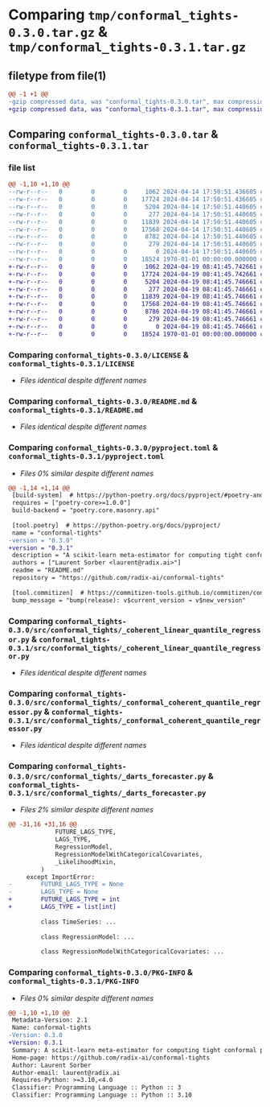# Comparing `tmp/conformal_tights-0.3.0.tar.gz` & `tmp/conformal_tights-0.3.1.tar.gz`

## filetype from file(1)

```diff
@@ -1 +1 @@
-gzip compressed data, was "conformal_tights-0.3.0.tar", max compression
+gzip compressed data, was "conformal_tights-0.3.1.tar", max compression
```

## Comparing `conformal_tights-0.3.0.tar` & `conformal_tights-0.3.1.tar`

### file list

```diff
@@ -1,10 +1,10 @@
--rw-r--r--   0        0        0     1062 2024-04-14 17:50:51.436605 conformal_tights-0.3.0/LICENSE
--rw-r--r--   0        0        0    17724 2024-04-14 17:50:51.436605 conformal_tights-0.3.0/README.md
--rw-r--r--   0        0        0     5204 2024-04-14 17:50:51.440605 conformal_tights-0.3.0/pyproject.toml
--rw-r--r--   0        0        0      277 2024-04-14 17:50:51.440605 conformal_tights-0.3.0/src/conformal_tights/__init__.py
--rw-r--r--   0        0        0    11839 2024-04-14 17:50:51.440605 conformal_tights-0.3.0/src/conformal_tights/_coherent_linear_quantile_regressor.py
--rw-r--r--   0        0        0    17568 2024-04-14 17:50:51.440605 conformal_tights-0.3.0/src/conformal_tights/_conformal_coherent_quantile_regressor.py
--rw-r--r--   0        0        0     8782 2024-04-14 17:50:51.440605 conformal_tights-0.3.0/src/conformal_tights/_darts_forecaster.py
--rw-r--r--   0        0        0      279 2024-04-14 17:50:51.440605 conformal_tights-0.3.0/src/conformal_tights/_typing.py
--rw-r--r--   0        0        0        0 2024-04-14 17:50:51.440605 conformal_tights-0.3.0/src/conformal_tights/py.typed
--rw-r--r--   0        0        0    18524 1970-01-01 00:00:00.000000 conformal_tights-0.3.0/PKG-INFO
+-rw-r--r--   0        0        0     1062 2024-04-19 08:41:45.742661 conformal_tights-0.3.1/LICENSE
+-rw-r--r--   0        0        0    17724 2024-04-19 08:41:45.742661 conformal_tights-0.3.1/README.md
+-rw-r--r--   0        0        0     5204 2024-04-19 08:41:45.746661 conformal_tights-0.3.1/pyproject.toml
+-rw-r--r--   0        0        0      277 2024-04-19 08:41:45.746661 conformal_tights-0.3.1/src/conformal_tights/__init__.py
+-rw-r--r--   0        0        0    11839 2024-04-19 08:41:45.746661 conformal_tights-0.3.1/src/conformal_tights/_coherent_linear_quantile_regressor.py
+-rw-r--r--   0        0        0    17568 2024-04-19 08:41:45.746661 conformal_tights-0.3.1/src/conformal_tights/_conformal_coherent_quantile_regressor.py
+-rw-r--r--   0        0        0     8786 2024-04-19 08:41:45.746661 conformal_tights-0.3.1/src/conformal_tights/_darts_forecaster.py
+-rw-r--r--   0        0        0      279 2024-04-19 08:41:45.746661 conformal_tights-0.3.1/src/conformal_tights/_typing.py
+-rw-r--r--   0        0        0        0 2024-04-19 08:41:45.746661 conformal_tights-0.3.1/src/conformal_tights/py.typed
+-rw-r--r--   0        0        0    18524 1970-01-01 00:00:00.000000 conformal_tights-0.3.1/PKG-INFO
```

### Comparing `conformal_tights-0.3.0/LICENSE` & `conformal_tights-0.3.1/LICENSE`

 * *Files identical despite different names*

### Comparing `conformal_tights-0.3.0/README.md` & `conformal_tights-0.3.1/README.md`

 * *Files identical despite different names*

### Comparing `conformal_tights-0.3.0/pyproject.toml` & `conformal_tights-0.3.1/pyproject.toml`

 * *Files 0% similar despite different names*

```diff
@@ -1,14 +1,14 @@
 [build-system]  # https://python-poetry.org/docs/pyproject/#poetry-and-pep-517
 requires = ["poetry-core>=1.0.0"]
 build-backend = "poetry.core.masonry.api"
 
 [tool.poetry]  # https://python-poetry.org/docs/pyproject/
 name = "conformal-tights"
-version = "0.3.0"
+version = "0.3.1"
 description = "A scikit-learn meta-estimator for computing tight conformal predictions"
 authors = ["Laurent Sorber <laurent@radix.ai>"]
 readme = "README.md"
 repository = "https://github.com/radix-ai/conformal-tights"
 
 [tool.commitizen]  # https://commitizen-tools.github.io/commitizen/config/
 bump_message = "bump(release): v$current_version → v$new_version"
```

### Comparing `conformal_tights-0.3.0/src/conformal_tights/_coherent_linear_quantile_regressor.py` & `conformal_tights-0.3.1/src/conformal_tights/_coherent_linear_quantile_regressor.py`

 * *Files identical despite different names*

### Comparing `conformal_tights-0.3.0/src/conformal_tights/_conformal_coherent_quantile_regressor.py` & `conformal_tights-0.3.1/src/conformal_tights/_conformal_coherent_quantile_regressor.py`

 * *Files identical despite different names*

### Comparing `conformal_tights-0.3.0/src/conformal_tights/_darts_forecaster.py` & `conformal_tights-0.3.1/src/conformal_tights/_darts_forecaster.py`

 * *Files 2% similar despite different names*

```diff
@@ -31,16 +31,16 @@
             FUTURE_LAGS_TYPE,
             LAGS_TYPE,
             RegressionModel,
             RegressionModelWithCategoricalCovariates,
             _LikelihoodMixin,
         )
     except ImportError:
-        FUTURE_LAGS_TYPE = None
-        LAGS_TYPE = None
+        FUTURE_LAGS_TYPE = int
+        LAGS_TYPE = list[int]
 
         class TimeSeries: ...
 
         class RegressionModel: ...
 
         class RegressionModelWithCategoricalCovariates: ...
```

### Comparing `conformal_tights-0.3.0/PKG-INFO` & `conformal_tights-0.3.1/PKG-INFO`

 * *Files 0% similar despite different names*

```diff
@@ -1,10 +1,10 @@
 Metadata-Version: 2.1
 Name: conformal-tights
-Version: 0.3.0
+Version: 0.3.1
 Summary: A scikit-learn meta-estimator for computing tight conformal predictions
 Home-page: https://github.com/radix-ai/conformal-tights
 Author: Laurent Sorber
 Author-email: laurent@radix.ai
 Requires-Python: >=3.10,<4.0
 Classifier: Programming Language :: Python :: 3
 Classifier: Programming Language :: Python :: 3.10
```

